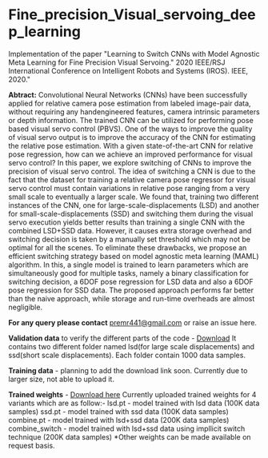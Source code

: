 # Fine_precision_Visual_servoing_deep_learning
Implementation of the paper "Learning to Switch CNNs with Model Agnostic Meta Learning for Fine Precision Visual Servoing." 2020 IEEE/RSJ International Conference on Intelligent Robots and Systems (IROS). IEEE, 2020."

**Abtract:**
Convolutional Neural Networks (CNNs) have been successfully applied for relative camera pose estimation from labeled image-pair data, without requiring any handengineered features, camera intrinsic parameters or depth information. The trained CNN can be utilized for performing pose based visual servo control (PBVS). One of the ways to improve the quality of visual servo output is to improve the accuracy of the CNN for estimating the relative pose estimation. With a given state-of-the-art CNN for relative pose regression, how can we achieve an improved performance for visual servo control? In this paper, we explore switching of CNNs to improve the precision of visual servo control. The idea of switching a CNN is due to the fact that the dataset for training a relative camera pose regressor for visual servo control must contain variations in relative pose ranging from a very small scale to eventually a larger scale. We found that, training two different instances of the CNN, one for large-scale-displacements (LSD) and another for small-scale-displacements (SSD) and switching them during the visual servo execution yields better results than training a single CNN with the combined LSD+SSD data. However, it causes extra storage overhead and switching decision is taken by a manually set threshold which may not be optimal for all the scenes. To eliminate these drawbacks, we propose an efficient switching strategy based on model agnostic meta learning (MAML) algorithm. In this, a single model is trained to learn parameters which are simultaneously good for multiple tasks, namely a binary classification for switching decision, a 6DOF pose regression for LSD data and also a 6DOF pose regression for SSD data. The proposed approach performs far better than the naive approach, while storage and run-time overheads are almost negligible.

**For any query please contact** premr441@gmail.com  or raise an issue here.

**Validation data** to verify the different parts of the code - [Download](https://drive.google.com/file/d/1YPyqyM98L4PS2BcXUs3rVLRNFtU10aye/view?usp=sharing)
It contains two different folder named lsd(for large scale displacements) and ssd(short scale displacements). Each folder contain 1000 data samples. 

**Training data** - planning to add the download link soon. Currently due to larger size, not able to upload it.

**Trained weights** - [Download here](https://drive.google.com/file/d/1MNo3KuChqkdwvjiRsE4JiVhTaKVA07BZ/view?usp=sharing) Currently uploaded trained weights for 4 variants which are as follow:-
lsd.pt - model trained with lsd data (100K data samples)
ssd.pt - model trained with ssd data (100K data samples)
combine.pt - model trained with lsd+ssd data (200K data samples)
combine_switch - model trained with lsd+ssd data using impllicit switch technique (200K data samples)
*Other weights can be made available on request basis. 
